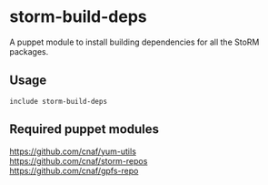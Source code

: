 storm-build-deps
=======================

A puppet module to install building dependencies for all the StoRM packages.

## Usage

```
include storm-build-deps

```

## Required puppet modules

https://github.com/cnaf/yum-utils  
https://github.com/cnaf/storm-repos  
https://github.com/cnaf/gpfs-repo  
